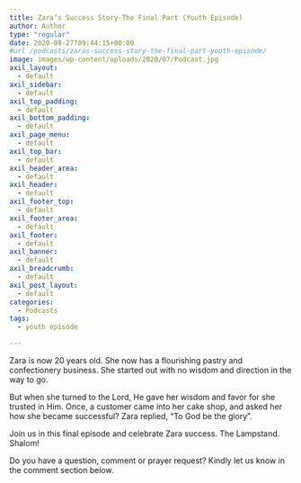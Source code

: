 ```yaml
---
title: Zara’s Success Story-The Final Part (Youth Episode)
author: Author
type: "regular"
date: 2020-08-27T09:44:15+00:00
#url /podcasts/zaras-success-story-the-final-part-youth-episode/
image: images/wp-content/uploads/2020/07/Podcast.jpg
axil_layout:
  - default
axil_sidebar:
  - default
axil_top_padding:
  - default
axil_bottom_padding:
  - default
axil_page_menu:
  - default
axil_top_bar:
  - default
axil_header_area:
  - default
axil_header:
  - default
axil_footer_top:
  - default
axil_footer_area:
  - default
axil_footer:
  - default
axil_banner:
  - default
axil_breadcrumb:
  - default
axil_post_layout:
  - default
categories:
  - Podcasts
tags:
  - youth episode

---
```

Zara is now 20 years old. She now has a flourishing pastry and confectionery business. She started out with no wisdom and direction in the way to go.

But when she turned to the Lord, He gave her wisdom and favor for she trusted in Him. Once, a customer came into her cake shop, and asked her how she became successful? Zara replied, &#8220;To God be the glory&#8221;.

Join us in this final episode and celebrate Zara success. The Lampstand. Shalom!

Do you have a question, comment or prayer request? Kindly let us know in the comment section below.